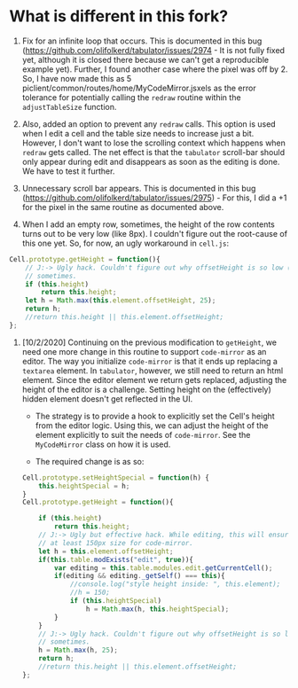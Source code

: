# What is different in this fork? 

1. Fix for an infinite loop that occurs. This is documented in this bug (https://github.com/olifolkerd/tabulator/issues/2974 - It is not fully fixed yet, although it is closed there because we can't get a reproducible example yet). Further, I found another case where the pixel was off by 2. So, I have now made this as 5 piclient/common/routes/home/MyCodeMirror.jsxels as the error tolerance for potentially calling the `redraw` routine within the `adjustTableSize` function. 

1. Also, added an option to prevent any `redraw` calls. This option is used when I edit a cell and the table size needs to increase just a bit. However, I don't want to lose the scrolling context which happens when `redraw` gets called. The net effect is that the `tabulator` scroll-bar should only appear during edit and disappears as soon as the editing is done. We have to test it further.


1. Unnecessary scroll bar appears. This is documented in this bug (https://github.com/olifolkerd/tabulator/issues/2975) - For this, I did a +1 for the pixel in the same routine as documented above. 

1. When I add an empty row, sometimes, the height of the row contents turns out to be very low (like 8px). I couldn't figure out the root-cause of this one yet. So, for now, an ugly workaround in `cell.js`:

``` js
Cell.prototype.getHeight = function(){
	// J:-> Ugly hack. Couldn't figure out why offsetHeight is so low (8px)
	// sometimes. 
	if (this.height) 
		return this.height;
	let h = Math.max(this.element.offsetHeight, 25);
	return h;
	//return this.height || this.element.offsetHeight;
};
```
1. [10/2/2020] Continuing on the previous modification to `getHeight`, we need one more change in this routine to support `code-mirror` as an editor. The way you initialize `code-mirror` is that it ends up replacing a `textarea` element. In `tabulator`, however, we still need to return an html element. Since the editor element we return gets replaced, adjusting the height of the editor is a challenge. Setting height on the (effectively) hidden element doesn't get reflected in the UI. 
	* The strategy is to provide a hook to explicitly set the Cell's height from the editor logic. Using this, we can adjust the height of the element explicitly to suit the needs of `code-mirror`. See the `MyCodeMirror` class on how it is used. 

	* The required change is as so: 

	``` javascript 
	Cell.prototype.setHeightSpecial = function(h) {
		this.heightSpecial = h;
	}
	Cell.prototype.getHeight = function(){

		if (this.height) 
			return this.height;
		// J:-> Ugly but effective hack. While editing, this will ensure 
		// at least 150px size for code-mirror. 
		let h = this.element.offsetHeight;
		if(this.table.modExists("edit", true)){
			var editing = this.table.modules.edit.getCurrentCell();
			if(editing && editing._getSelf() === this){
				//console.log("style height inside: ", this.element);
				//h = 150;
				if (this.heightSpecial)
					h = Math.max(h, this.heightSpecial);
			}
		}
		// J:-> Ugly hack. Couldn't figure out why offsetHeight is so low (8px)
		// sometimes. 
		h = Math.max(h, 25);
		return h;
		//return this.height || this.element.offsetHeight;
	};

	```
